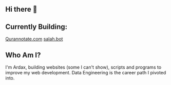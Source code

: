 ## Hi there 👋

<!--
**ArdaxHz/ArdaxHz** is a ✨ _special_ ✨ repository because its `README.md` (this file) appears on your GitHub profile.

Here are some ideas to get you started:

- 🔭 I’m currently working on ...
- 🌱 I’m currently learning ...
- 👯 I’m looking to collaborate on ...
- 🤔 I’m looking for help with ...
- 💬 Ask me about ...
- 📫 How to reach me: ...
- 😄 Pronouns: ...
- ⚡ Fun fact: ...
-->

## Currently Building:
[Qurannotate.com](https://qurannotate.com)
[salah.bot](https://salah-bot.pages.dev)

## Who Am I?
I'm Ardax, building websites (some I can't show), scripts and programs to improve my web development.
Data Engineering is the career path I pivoted into.
